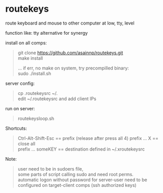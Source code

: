 # routekeys
route keyboard and mouse to other computer at low, tty, level

function like: tty alternative for synergy

install on all comps:  
> git clone https://github.com/asainnp/routekeys.git  
> make install  
>  
> ... if err, no make on system, try precompilled binary:  
> sudo ./install.sh

server config:
> cp .routekeysrc ~/.  
> edit ~/.routekeysrc and add client IPs  

run on server:
> routekeysloop.sh

Shortcuts:
> Ctrl-Alt-Shift-Esc == prefix (release after press all 4)
> prefix ... X       == close all  
> prefix ... someKEY == destination defined in ~/.xroutekeysrc

Note:  
> user need to be in sudoers file,   
>      some parts of script calling sudo and need root perms.  
> automatic logon without password for server-user need to be  
>      configured on target-client comps (ssh authorized keys)  
